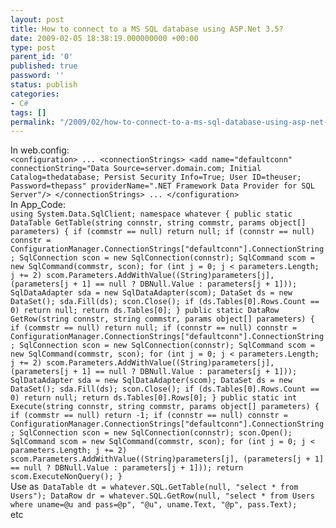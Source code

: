 ```yaml
---
layout: post
title: How to connect to a MS SQL database using ASP.Net 3.5?
date: 2009-02-05 18:38:19.000000000 +00:00
type: post
parent_id: '0'
published: true
password: ''
status: publish
categories:
- C#
tags: []
permalink: "/2009/02/how-to-connect-to-a-ms-sql-database-using-asp-net-3-5/"
---
```

In web.config:  
`<configuration>
...
<connectionStrings>
<add name="defaultconn" connectionString="Data Source=server.domain.com; Initial Catalog=thedatabase; Persist Security Info=True; User ID=theuser; Password=thepass" providerName=".NET Framework Data Provider for SQL Server"/>
</connectionStrings>
...
</configuration>`  
In App_Code:  
`using System.Data.SqlClient;
namespace whatever
{
public static DataTable GetTable(string connstr, string commstr, params object[] parameters)
{
if (commstr == null) return null;
if (connstr == null) connstr = ConfigurationManager.ConnectionStrings["defaultconn"].ConnectionString;
SqlConnection scon = new SqlConnection(connstr);
SqlCommand scom = new SqlCommand(commstr, scon);
for (int j = 0; j < parameters.Length; j += 2)
scom.Parameters.AddWithValue((String)parameters[j], (parameters[j + 1] == null ? DBNull.Value : parameters[j + 1]));
SqlDataAdapter sda = new SqlDataAdapter(scom);
DataSet ds = new DataSet();
sda.Fill(ds); scon.Close();
if (ds.Tables[0].Rows.Count == 0)
return null;
return ds.Tables[0];
}
public static DataRow GetRow(string connstr, string commstr, params object[] parameters)
{
if (commstr == null) return null;
if (connstr == null) connstr = ConfigurationManager.ConnectionStrings["defaultconn"].ConnectionString;
SqlConnection scon = new SqlConnection(connstr);
SqlCommand scom = new SqlCommand(commstr, scon);
for (int j = 0; j < parameters.Length; j += 2)
scom.Parameters.AddWithValue((String)parameters[j], (parameters[j + 1] == null ? DBNull.Value : parameters[j + 1]));
SqlDataAdapter sda = new SqlDataAdapter(scom);
DataSet ds = new DataSet();
sda.Fill(ds); scon.Close();
if (ds.Tables[0].Rows.Count == 0)
return null;
return ds.Tables[0].Rows[0];
}
public static int Execute(string connstr, string commstr, params object[] parameters)
{
if (commstr == null) return -1;
if (connstr == null) connstr = ConfigurationManager.ConnectionStrings["defaultconn"].ConnectionString;
SqlConnection scon = new SqlConnection(connstr); scon.Open();
SqlCommand scom = new SqlCommand(commstr, scon);
for (int j = 0; j < parameters.Length; j += 2)
scom.Parameters.AddWithValue((String)parameters[j], (parameters[j + 1] == null ? DBNull.Value : parameters[j + 1]));
return scom.ExecuteNonQuery();
}`  
Use as`
DataTable dt = whatever.SQL.GetTable(null, "select * from Users");
DataRow dr = whatever.SQL.GetRow(null, "select * from Users where uname=@u and pass=@p", "@u", uname.Text, "@p", pass.Text);`  
etc

